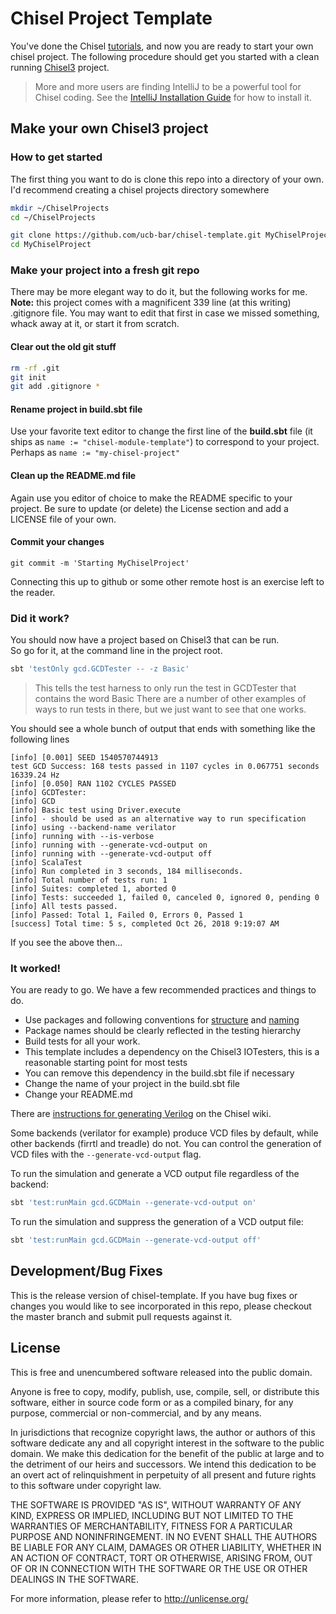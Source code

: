 Chisel Project Template
=======================

You've done the Chisel [tutorials](https://github.com/ucb-bar/chisel-tutorial), and now you 
are ready to start your own chisel project.  The following procedure should get you started
with a clean running [Chisel3](https://github.com/freechipsproject/chisel3) project.

> More and more users are finding IntelliJ to be a powerful tool for Chisel coding. See the 
[IntelliJ Installation Guide](https://github.com/ucb-bar/chisel-template/wiki/IntelliJ-Installation-Guide) for how to install it.

## Make your own Chisel3 project
### How to get started
The first thing you want to do is clone this repo into a directory of your own.  I'd recommend creating a chisel projects directory somewhere
```sh
mkdir ~/ChiselProjects
cd ~/ChiselProjects

git clone https://github.com/ucb-bar/chisel-template.git MyChiselProject
cd MyChiselProject
```
### Make your project into a fresh git repo
There may be more elegant way to do it, but the following works for me. **Note:** this project comes with a magnificent 339 line (at this writing) .gitignore file.
 You may want to edit that first in case we missed something, whack away at it, or start it from scratch.
 
#### Clear out the old git stuff
```sh
rm -rf .git
git init
git add .gitignore *
```

#### Rename project in build.sbt file
Use your favorite text editor to change the first line of the **build.sbt** file
(it ships as ```name := "chisel-module-template"```) to correspond 
to your project.<br/>
Perhaps as ```name := "my-chisel-project"```

#### Clean up the README.md file
Again use you editor of choice to make the README specific to your project.
Be sure to update (or delete) the License section and add a LICENSE file of your own.

#### Commit your changes
```
git commit -m 'Starting MyChiselProject'
```
Connecting this up to github or some other remote host is an exercise left to the reader.

### Did it work?
You should now have a project based on Chisel3 that can be run.<br/>
So go for it, at the command line in the project root.
```sh
sbt 'testOnly gcd.GCDTester -- -z Basic'
```
>This tells the test harness to only run the test in GCDTester that contains the word Basic
There are a number of other examples of ways to run tests in there, but we just want to see that
one works.

You should see a whole bunch of output that ends with something like the following lines
```
[info] [0.001] SEED 1540570744913
test GCD Success: 168 tests passed in 1107 cycles in 0.067751 seconds 16339.24 Hz
[info] [0.050] RAN 1102 CYCLES PASSED
[info] GCDTester:
[info] GCD
[info] Basic test using Driver.execute
[info] - should be used as an alternative way to run specification
[info] using --backend-name verilator
[info] running with --is-verbose
[info] running with --generate-vcd-output on
[info] running with --generate-vcd-output off
[info] ScalaTest
[info] Run completed in 3 seconds, 184 milliseconds.
[info] Total number of tests run: 1
[info] Suites: completed 1, aborted 0
[info] Tests: succeeded 1, failed 0, canceled 0, ignored 0, pending 0
[info] All tests passed.
[info] Passed: Total 1, Failed 0, Errors 0, Passed 1
[success] Total time: 5 s, completed Oct 26, 2018 9:19:07 AM
```
If you see the above then...

### It worked!
You are ready to go. We have a few recommended practices and things to do.
* Use packages and following conventions for [structure](http://www.scala-sbt.org/0.13/docs/Directories.html) and [naming](http://docs.scala-lang.org/style/naming-conventions.html)
* Package names should be clearly reflected in the testing hierarchy
* Build tests for all your work.
* This template includes a dependency on the Chisel3 IOTesters, this is a reasonable starting point for most tests
* You can remove this dependency in the build.sbt file if necessary
* Change the name of your project in the build.sbt file
* Change your README.md

There are [instructions for generating Verilog](https://github.com/freechipsproject/chisel3/wiki/Frequently-Asked-Questions#get-me-verilog) on the Chisel wiki.

Some backends (verilator for example) produce VCD files by default, while other backends (firrtl and treadle) do not.
You can control the generation of VCD files with the `--generate-vcd-output` flag.

To run the simulation and generate a VCD output file regardless of the backend:
```bash
sbt 'test:runMain gcd.GCDMain --generate-vcd-output on'
```

To run the simulation and suppress the generation of a VCD output file:
```bash
sbt 'test:runMain gcd.GCDMain --generate-vcd-output off'
```

## Development/Bug Fixes
This is the release version of chisel-template. If you have bug fixes or
changes you would like to see incorporated in this repo, please checkout
the master branch and submit pull requests against it.

## License
This is free and unencumbered software released into the public domain.

Anyone is free to copy, modify, publish, use, compile, sell, or
distribute this software, either in source code form or as a compiled
binary, for any purpose, commercial or non-commercial, and by any
means.

In jurisdictions that recognize copyright laws, the author or authors
of this software dedicate any and all copyright interest in the
software to the public domain. We make this dedication for the benefit
of the public at large and to the detriment of our heirs and
successors. We intend this dedication to be an overt act of
relinquishment in perpetuity of all present and future rights to this
software under copyright law.

THE SOFTWARE IS PROVIDED "AS IS", WITHOUT WARRANTY OF ANY KIND,
EXPRESS OR IMPLIED, INCLUDING BUT NOT LIMITED TO THE WARRANTIES OF
MERCHANTABILITY, FITNESS FOR A PARTICULAR PURPOSE AND NONINFRINGEMENT.
IN NO EVENT SHALL THE AUTHORS BE LIABLE FOR ANY CLAIM, DAMAGES OR
OTHER LIABILITY, WHETHER IN AN ACTION OF CONTRACT, TORT OR OTHERWISE,
ARISING FROM, OUT OF OR IN CONNECTION WITH THE SOFTWARE OR THE USE OR
OTHER DEALINGS IN THE SOFTWARE.

For more information, please refer to <http://unlicense.org/>
